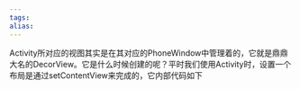 ```yaml
---
tags: 
alias:
---
```


Activity所对应的视图其实是在其对应的PhoneWindow中管理着的，它就是鼎鼎大名的DecorView。它是什么时候创建的呢？平时我们使用Activity时，设置一个布局是通过setContentView来完成的，它内部代码如下

